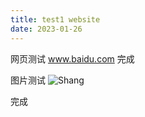```yaml
---
title: test1 website
date: 2023-01-26
---
```

网页测试
www.baidu.com
完成

图片测试
![Shang](https://wx4.sinaimg.cn/orj480/0068miZUly1gwphox3nj2j30n00z90wg.jpg)

完成
